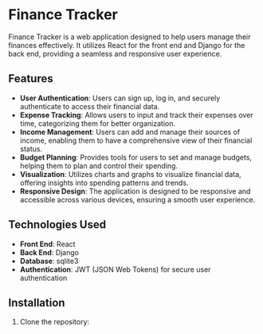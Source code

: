 # Finance Tracker

Finance Tracker is a web application designed to help users manage their finances effectively. It utilizes React for the front end and Django for the back end, providing a seamless and responsive user experience.

## Features

- **User Authentication**: Users can sign up, log in, and securely authenticate to access their financial data.
- **Expense Tracking**: Allows users to input and track their expenses over time, categorizing them for better organization.
- **Income Management**: Users can add and manage their sources of income, enabling them to have a comprehensive view of their financial status.
- **Budget Planning**: Provides tools for users to set and manage budgets, helping them to plan and control their spending.
- **Visualization**: Utilizes charts and graphs to visualize financial data, offering insights into spending patterns and trends.
- **Responsive Design**: The application is designed to be responsive and accessible across various devices, ensuring a smooth user experience.

## Technologies Used

- **Front End**: React
- **Back End**: Django
- **Database**: sqlite3
- **Authentication**: JWT (JSON Web Tokens) for secure user authentication


## Installation

1. Clone the repository:

